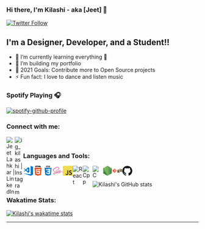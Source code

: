 ### Hi there, I'm Kilashi - aka [Jeet] 👋

[![Twitter Follow](https://img.shields.io/twitter/follow/Kilashi?color=1DA1F2&logo=twitter&style=for-the-badge)](https://twitter.com/Kilashi8?s=08)


## I'm a Designer, Developer, and a Student!!

- 🌱 I’m currently learning everything 🤣
- 👯 I’m building my portfolio
- 🥅 2021 Goals: Contribute more to Open Source projects
- ⚡ Fun fact: I love to dance and listen music

### Spotify Playing 🎧

[![spotify-github-profile](https://spotify-github-profile.vercel.app/api/view?uid=gl3pl6qnqevib40nwpjajex9r&cover_image=true&theme=default)](https://spotify-github-profile.vercel.app/api/view?uid=gl3pl6qnqevib40nwpjajex9r&redirect=true)

### Connect with me:



[<img align="left" alt="" width="22px" src="https://cdn.jsdelivr.net/npm/simple-icons@v3/icons/twitter.svg" />][twitter]
[<img align="left" alt="Jeet Lahkar | LinkedIn" width="22px" src="https://cdn.jsdelivr.net/npm/simple-icons@v3/icons/linkedin.svg" />][linkedin]
[<img align="left" alt="ig_kilashi | Instagram" width="22px" src="https://cdn.jsdelivr.net/npm/simple-icons@v3/icons/instagram.svg" />][instagram]


<br />

### Languages and Tools:

<img align="left" alt="Visual Studio Code" width="26px" src="https://raw.githubusercontent.com/github/explore/80688e429a7d4ef2fca1e82350fe8e3517d3494d/topics/visual-studio-code/visual-studio-code.png" />
<img align="left" alt="HTML5" width="26px" src="https://raw.githubusercontent.com/github/explore/80688e429a7d4ef2fca1e82350fe8e3517d3494d/topics/html/html.png" />
<img align="left" alt="CSS3" width="26px" src="https://raw.githubusercontent.com/github/explore/80688e429a7d4ef2fca1e82350fe8e3517d3494d/topics/css/css.png" />
<img align="left" alt="Sass" width="26px" src="https://raw.githubusercontent.com/github/explore/80688e429a7d4ef2fca1e82350fe8e3517d3494d/topics/sass/sass.png" />
<img align="left" alt="JavaScript" width="26px" src="https://raw.githubusercontent.com/github/explore/80688e429a7d4ef2fca1e82350fe8e3517d3494d/topics/javascript/javascript.png" />
<img align="left" alt="React" width="26px" src="https://raw.githubusercontent.com/jmnote/z-icons/master/svg/bootstrap.svg" />
<img align="left" alt="Cpp" width="26px" src="https://raw.githubusercontent.com/jmnote/z-icons/master/svg/cpp.svg" />
<img align="left" alt="C" width="26px" src="https://raw.githubusercontent.com/jmnote/z-icons/master/svg/c.svg" />
<img align="left" alt="Node.js" width="26px" src="https://raw.githubusercontent.com/github/explore/80688e429a7d4ef2fca1e82350fe8e3517d3494d/topics/nodejs/nodejs.png" />
<img align="left" alt="Git" width="26px" src="https://raw.githubusercontent.com/github/explore/80688e429a7d4ef2fca1e82350fe8e3517d3494d/topics/git/git.png" />
<img align="center" alt="GitHub" width="26px" src="https://raw.githubusercontent.com/github/explore/78df643247d429f6cc873026c0622819ad797942/topics/github/github.png" />

![Kilashi's GitHub stats](https://github-readme-stats.vercel.app/api?username=Kilashi&theme=dark&show_icons=true)


### Wakatime Stats:
[![Kilashi's wakatime stats](https://github-readme-stats.vercel.app/api/wakatime?username=Kilashi)](https://github.com/anuraghazra/github-readme-stats)
























---



[twitter]: https://twitter.com/Kilashi8?s=08
[instagram]: https://instagram.com/ig_kilashi
[linkedin]: https://www.linkedin.com/in/jeet-lahkar-067579202
